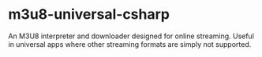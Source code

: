m3u8-universal-csharp
=====================

An M3U8 interpreter and downloader designed for online streaming. Useful in universal apps where other streaming formats are simply not supported.
